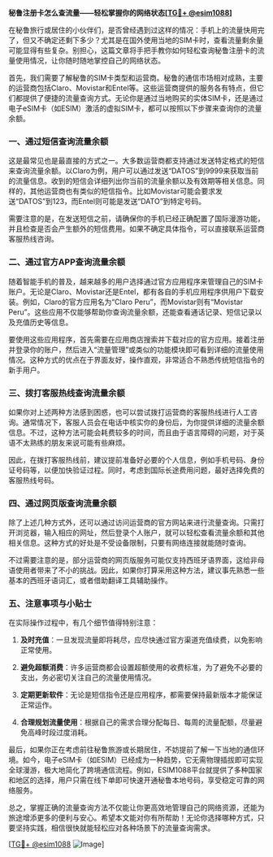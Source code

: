**秘鲁注册卡怎么查流量——轻松掌握你的网络状态[[TG💪+ @esim1088](https://t.me/s/esim1088)]**

在秘鲁旅行或居住的小伙伴们，是否曾经遇到过这样的情况：手机上的流量快用完了，但又不确定还剩下多少？尤其是在国外使用当地的SIM卡时，查看流量剩余量可能显得有些复杂。别担心，这篇文章将手把手教你如何轻松查询秘鲁注册卡的流量使用情况，让你随时随地掌控自己的网络状态。

首先，我们需要了解秘鲁的SIM卡类型和运营商。秘鲁的通信市场相对成熟，主要的运营商包括Claro、Movistar和Entel等。这些运营商提供的服务各有特点，但它们都提供了便捷的流量查询方式。无论你是通过当地购买的实体SIM卡，还是通过电子eSIM卡（如ESIM）激活的虚拟SIM卡，都可以按照以下步骤来查询你的流量余额。

### **一、通过短信查询流量余额**

这是最常见也是最直接的方式之一。大多数运营商都支持通过发送特定格式的短信来查询流量余额。以Claro为例，用户可以通过发送“DATOS”到9999来获取当前的流量信息。收到的短信会详细列出你当前的流量余额以及有效期等相关信息。同样的，其他运营商也有类似的短信指令。比如Movistar可能会要求发送“DATOS”到123，而Entel则可能是发送“DATO”到特定号码。

需要注意的是，在发送短信之前，请确保你的手机已经正确配置了国际漫游功能，并且检查是否会产生额外的短信费用。如果不确定具体指令，可以直接联系运营商客服热线咨询。

### **二、通过官方APP查询流量余额**

随着智能手机的普及，越来越多的用户选择通过官方应用程序来管理自己的SIM卡账户。无论是Claro、Movistar还是Entel，都有各自的手机应用程序供用户下载安装。例如，Claro的官方应用名为“Claro Peru”，而Movistar则有“Movistar Peru”。这些应用不仅能够帮助你查询流量余额，还能查看通话记录、短信记录以及充值历史等信息。

要使用这些应用程序，首先需要在应用商店搜索并下载对应的官方应用。接着注册并登录你的账户，然后进入“流量管理”或类似的功能模块即可看到详细的流量使用情况。这种方式的优点在于界面友好，操作直观，非常适合不熟悉传统短信指令的新手用户。

### **三、拨打客服热线查询流量余额**

如果你对上述两种方法感到困惑，也可以尝试拨打运营商的客服热线进行人工咨询。通常情况下，客服人员会在电话中核实你的身份后，为你提供详细的流量余额信息。不过，这种方法可能会耗费较多的时间，而且由于语言障碍的问题，对于英语不太熟练的朋友来说可能有些麻烦。

因此，在拨打客服热线前，建议提前准备好必要的个人信息，例如手机号码、身份证号码等，以便加快验证过程。同时，考虑到国际长途费用问题，最好选择免费的客服热线号码。

### **四、通过网页版查询流量余额**

除了上述几种方式外，还可以通过访问运营商的官方网站来进行流量查询。只需打开浏览器，输入相应的网址，然后登录个人账户，就可以轻松查看流量余额和其他相关信息。这种方式的好处是不受设备限制，只要有网络连接就能随时查询。

不过需要注意的是，部分运营商的网页版服务可能仅支持西班牙语界面，这给非母语使用者带来了不小的挑战。因此，如果你打算采用这种方法，建议事先熟悉一些基本的西班牙语词汇，或者借助翻译工具辅助操作。

### **五、注意事项与小贴士**

在实际操作过程中，有几个细节值得特别注意：

1. **及时充值**：一旦发现流量即将耗尽，应尽快通过官方渠道充值续费，以免影响正常使用。
   
2. **避免超额消费**：许多运营商都会设置超额使用的收费标准，为了避免不必要的支出，务必密切关注自己的流量使用情况。
   
3. **定期更新软件**：无论是短信指令还是应用程序，都需要保持最新版本才能保证正常运作。
   
4. **合理规划流量使用**：根据自己的需求合理分配每日、每周的流量配额，尽量避免高峰时段过度消耗。

最后，如果你正在考虑前往秘鲁旅游或长期居住，不妨提前了解一下当地的通信环境。如今，电子eSIM卡（如ESIM）已经成为一种趋势，它无需物理插拔即可实现全球漫游，极大地简化了跨境通信流程。例如，ESIM1088平台就提供了多种国家和地区的选择，用户只需在线下单即可快速开通秘鲁本地号码，享受稳定可靠的网络服务。

总之，掌握正确的流量查询方法不仅能让你更高效地管理自己的网络资源，还能为旅途增添更多的便利与安心。希望本文能对你有所帮助！无论你选择哪种方式，只要坚持实践，相信很快就能轻松应对各种场景下的流量查询需求。

[[TG💪+ @esim1088](https://t.me/s/esim1088) ![Image](https://i.postimg.cc/4NQfJmqS/Snipaste-2025-05-13-00-14-12.png)]